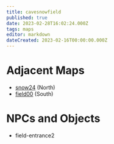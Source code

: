 ```yaml
---
title: cavesnowfield
published: true
date: 2023-02-28T16:02:24.000Z
tags: maps
editor: markdown
dateCreated: 2023-02-16T00:00:00.000Z
---
```



# Adjacent Maps
 * [snow24](/maps/snow24) (North)
 * [field00](/maps/field00) (South)

# NPCs and Objects
 * field-entrance2
